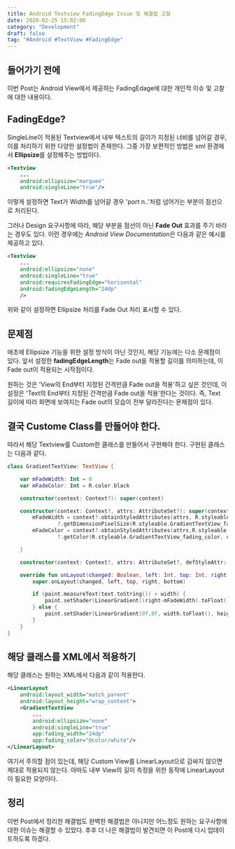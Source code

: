 ```yaml
---
title: Android Textview FadingEdge Issue 및 해결법 고찰
date: 2020-02-25 15:02:00
category: "Development"
draft: false
tag: "#Android #TextView #FadingEdge"
---
```


## 들어가기 전에

이번 Post는 Android View에서 제공하는 FadingEdage에 대한 개인적 이슈 및 고찰에 대한 내용이다.

## FadingEdge?

SingleLine이 적용된 Textview에서 내부 텍스트의 길이가 지정된 너비를 넘어갈 경우, 이를 처리하기 위한 다양한 설정법이 존재한다. 그중 가장 보편적인 방법은 xml 환경에서 **Ellipsize**를 설정해주는 방법이다.

```xml
<Textview
    ...
    android:ellipsize="marguee"
    android:singleLine="true"/>
```

이렇게 설정하면 Text가 Width를 넘어갈 경우 'port n..'처럼 넘어가는 부분이 점선으로 처리된다.

그러나 Design 요구사항에 따라, 해당 부분을 점선이 아닌 **Fade Out** 효과를 주기 바라는 경우도 있다. 이런 경우에는 *Android View Documentation*은 다음과 같은 예시를 제공하고 있다.

```xml
<Textview
    ...
    android:ellipsize="none"
    android:singleLine="true"
    android:requiresFadingEdge="horizontal"
    android:fadingEdgeLength="24dp"
    />
```

위와 같이 설정하면 Ellipsize 처리를 Fade Out 처리 표시할 수 있다.

## 문제점

애초에 Ellipsize 기능을 위한 설정 방식이 아닌 것인지, 해당 기능에는 다소 문제점이 있다. 앞서 설정한 **fadingEdgeLength**는 Fade out을 적용할 길이를 의미하는데, 이 Fade out이 적용되는 시작점이다.

원하는 것은 'View의 End부터 지정된 간격만큼 Fade out을 적용'하고 싶은 것인데, 이 설정은 'Text의 End부터 지정된 간격만큼 Fade out을 적용'한다는 것이다. 즉, Text 길이에 따라 화면에 보여지는 Fade out의 모습이 전부 달라진다는 문제점이 있다.

## 결국 Custome Class를 만들어야 한다.

따라서 해당 Textview를 Custom한 클래스를 만들어서 구현해야 한다. 구현된 클래스는 다음과 같다.

```kotlin
class GradientTextView: TextView {

    var mFadeWidth: Int = 0
    var mFadeColor: Int = R.color.black

    constructor(context: Context?): super(context)

    constructor(context: Context?, attrs: AttributeSet?): super(context, attrs){
        mFadeWidth = context?.obtainStyledAttributes(attrs, R.styleable.GradientTextView)
                ?.getDimensionPixelSize(R.styleable.GradientTextView_fading_width, 0)!!
        mFadeColor = context?.obtainStyledAttributes(attrs,R.styleable.GradientTextView)
                ?.getColor(R.styleable.GradientTextView_fading_color, currentTextColor)!!

    }

    constructor(context: Context?, attrs: AttributeSet?, defStyleAttr: Int): super(context, attrs, defStyleAttr)

    override fun onLayout(changed: Boolean, left: Int, top: Int, right: Int, bottom: Int) {
        super.onLayout(changed, left, top, right, bottom)

        if (paint.measureText(text.toString()) > width) {
            paint.setShader(LinearGradient((right-mFadeWidth).toFloat(),top.toFloat(), right.toFloat(), top.toFloat(), currentTextColor, mFadeColor, Shader.TileMode.CLAMP))
        } else {
            paint.setShader(LinearGradient(0f,0f, width.toFloat(), height.toFloat(), currentTextColor, currentTextColor, Shader.TileMode.CLAMP))
        }
    }
}
```

## 해당 클래스를 XML에서 적용하기

해당 클래스는 원하는 XML에서 다음과 같이 적용한다.

```xml
<LinearLayout
    android:layout_width="match_parent"
    android:layout_height="wrap_content">
    <GradientTextView
        ...
        android:ellipsize="none"
        android:singleLine="true"
        app:fading_width="24dp"
        app:fading_color="@color/white"/>
</LinearLayout>
```

여기서 주의할 점이 있는데, 해당 Custom View를 LinearLayout으로 감싸지 않으면 제대로 적용되지 않는다. 아마도 내부 View의 길이 측정을 위한 동작에 LinearLayout이 필요한 모양이다.

## 정리

이번 Post에서 정리한 해결법도 완벽한 해결법은 아니지만 어느정도 원하는 요구사항에 대한 이슈는 해결할 수 있었다. 추후 더 나은 해결법이 발견되면 이 Post에 다시 업데이트하도록 하겠다.
